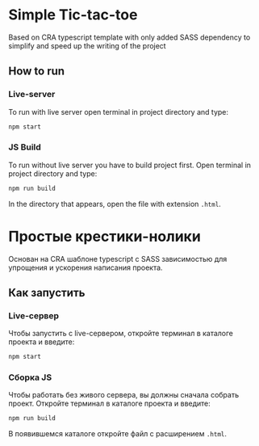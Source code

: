 # Simple Tic-tac-toe
Based on CRA typescript template with only added SASS dependency to simplify and speed up the writing of the project
## How to run
### Live-server
To run with live server open terminal in project directory and type:
```bash
npm start
```
### JS Build
To run without live server you have to build project first.
Open terminal in project directory and type:
```bash
npm run build
```
In the directory that appears, open the file with extension `.html`.

# Простые крестики-нолики
Основан на CRA шаблоне typescript с SASS зависимостью для упрощения и ускорения написания проекта.
## Как запустить
### Live-сервер
Чтобы запустить с live-сервером, откройте терминал в каталоге проекта и введите:
```bash
npm start
```
### Сборка JS
Чтобы работать без живого сервера, вы должны сначала собрать проект.
Откройте терминал в каталоге проекта и введите:
``` bash
npm run build
```
В появившемся каталоге откройте файл с расширением `.html`.
